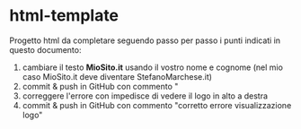 # html-template
Progetto html da completare seguendo passo per passo i punti indicati in questo documento:
1. cambiare il testo **MioSito.it** usando il vostro nome e cognome (nel mio caso MioSito.it deve diventare StefanoMarchese.it)
2. commit & push in GitHub con commento "
3. correggere l'errore con impedisce di vedere il logo in alto a destra
4. commit & push in GitHub con commento "corretto errore visualizzazione logo"
